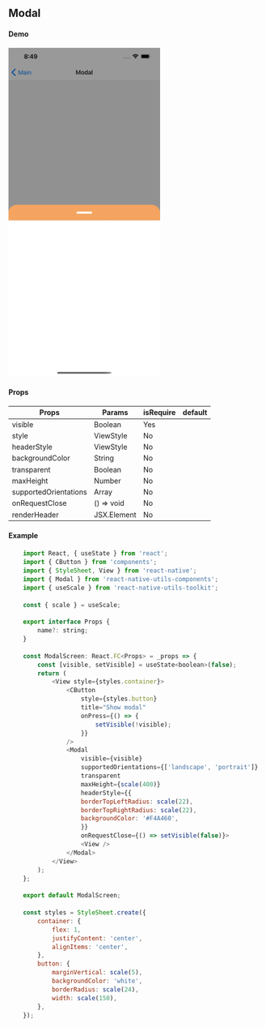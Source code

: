 ## Modal
#### Demo
![](https://github.com/hoaphantn7604/file-upload/blob/master/document/component/modal.png)

#### Props
| Props              | Params               | isRequire | default          |
| ------------------ | -------------------- | --------- | ---------------- |
| visible            | Boolean              | Yes       |                  |
| style              | ViewStyle            | No        |                  |
| headerStyle        | ViewStyle            | No        |                  |
| backgroundColor    | String               | No        |                  |
| transparent        | Boolean              | No        |                  |
| maxHeight          | Number               | No        |                  |
|supportedOrientations| Array               | No        |                  |
| onRequestClose     | () => void           | No        |                  |
| renderHeader       | JSX.Element          | No        |                  |

#### Example
```js
    import React, { useState } from 'react';
    import { CButton } from 'components';
    import { StyleSheet, View } from 'react-native';
    import { Modal } from 'react-native-utils-components';
    import { useScale } from 'react-native-utils-toolkit';

    const { scale } = useScale;

    export interface Props {
        name?: string;
    }

    const ModalScreen: React.FC<Props> = _props => {
        const [visible, setVisible] = useState<boolean>(false);
        return (
            <View style={styles.container}>
                <CButton
                    style={styles.button}
                    title="Show modal"
                    onPress={() => {
                        setVisible(!visible);
                    }}
                />
                <Modal
                    visible={visible}
                    supportedOrientations={['landscape', 'portrait']}
                    transparent
                    maxHeight={scale(400)}
                    headerStyle={{
                    borderTopLeftRadius: scale(22),
                    borderTopRightRadius: scale(22),
                    backgroundColor: '#F4A460',
                    }}
                    onRequestClose={() => setVisible(false)}>
                    <View />
                </Modal>
            </View>
        );
    };

    export default ModalScreen;

    const styles = StyleSheet.create({
        container: {
            flex: 1,
            justifyContent: 'center',
            alignItems: 'center',
        },
        button: {
            marginVertical: scale(5),
            backgroundColor: 'white',
            borderRadius: scale(24),
            width: scale(150),
        },
    });
```